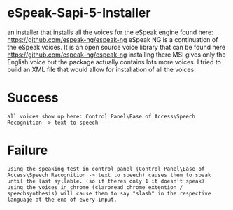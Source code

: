 # eSpeak-Sapi-5-Installer
an installer that installs all the voices for the eSpeak engine found here: https://github.com/espeak-ng/espeak-ng
eSpeak NG is a continuation of the eSpeak voices. It is an open source voice library that can be found here https://github.com/espeak-ng/espeak-ng installing there MSI gives only the English voice but the package actually contains lots more voices. I tried to build an XML file that would allow for installation of all the voices.

# Success
    all voices show up here: Control Panel\Ease of Access\Speech Recognition -> text to speech

# Failure
    using the speaking test in control panel (Control Panel\Ease of Access\Speech Recognition -> text to speech) causes them to speak until the last syllable. (so if theres only 1 it doesn't speak)
    using the voices in chrome (claroread chrome extention / speechsynthesis) will cause them to say "slash" in the respective language at the end of every input.
